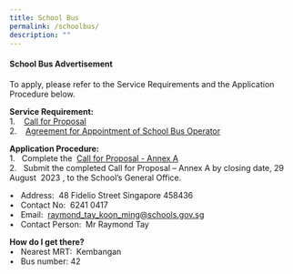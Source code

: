 ```yaml
---
title: School Bus
permalink: /schoolbus/
description: ""
---
```

<h4><strong>School Bus Advertisement</strong></h4>

<p> To apply, please refer to the Service Requirements and the Application Procedure below.</p>


<p><b>Service Requirement:</b><br>
1. &nbsp;&nbsp;&nbsp;<a href="https://docs.google.com/document/d/1kYIG4GUxGBaJob0EFzxAME7Es6VeIVO9/edit?usp=sharing&amp;ouid=101988154908971822700&amp;rtpof=true&amp;sd=true">Call for Proposal</a><br>
2. &nbsp;&nbsp;&nbsp;<a href="https://docs.google.com/document/d/1yhqkQz-Kw2asrJ6nQJcRz1LHvMvDUmFA/edit?usp=sharing&amp;ouid=101988154908971822700&amp;rtpof=true&amp;sd=true">Agreement for Appointment of School Bus Operator</a><br></p>

<p><b>Application Procedure:</b><br>
1. &nbsp; Complete the &nbsp;<a href="https://docs.google.com/document/d/1Z0GKFOEc2RCWsfiNPPOVDwckYxYk6THe/edit?usp=sharing&amp;ouid=101988154908971822700&amp;rtpof=true&amp;sd=true">Call for Proposal - Annex A</a><br>
2. &nbsp; Submit the completed Call for Proposal – Annex A by closing date, 29 August &nbsp;2023 , to the School’s General Office. <br>

• &nbsp; Address:&nbsp; 48 Fidelio Street Singapore 458436<br>
• &nbsp; Contact No:&nbsp; 6241 0417 <br>
• &nbsp; Email:&nbsp; raymond_tay_koon_ming@schools.gov.sg <br>
• &nbsp; Contact Person:&nbsp; Mr Raymond Tay <br>

</p>

<p><b>How do I get there?</b><br>
• &nbsp; Nearest MRT: &nbsp;Kembangan <br>
• &nbsp; Bus number: 42 <br>
	


</p>
